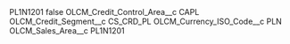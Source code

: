 <?xml version="1.0" encoding="UTF-8"?>
<CustomMetadata xmlns="http://soap.sforce.com/2006/04/metadata" xmlns:xsi="http://www.w3.org/2001/XMLSchema-instance" xmlns:xsd="http://www.w3.org/2001/XMLSchema">
    <label>PL1N1201</label>
    <protected>false</protected>
    <values>
        <field>OLCM_Credit_Control_Area__c</field>
        <value xsi:type="xsd:string">CAPL</value>
    </values>
    <values>
        <field>OLCM_Credit_Segment__c</field>
        <value xsi:type="xsd:string">CS_CRD_PL</value>
    </values>
    <values>
        <field>OLCM_Currency_ISO_Code__c</field>
        <value xsi:type="xsd:string">PLN</value>
    </values>
    <values>
        <field>OLCM_Sales_Area__c</field>
        <value xsi:type="xsd:string">PL1N1201</value>
    </values>
</CustomMetadata>
